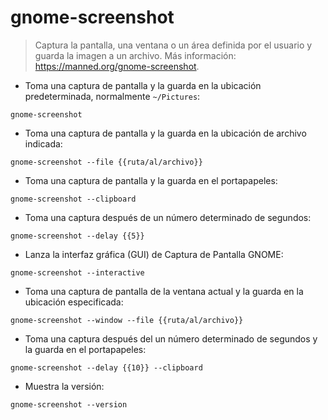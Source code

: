 # gnome-screenshot

> Captura la pantalla, una ventana o un área definida por el usuario y guarda la imagen a un archivo.
> Más información: <https://manned.org/gnome-screenshot>.

- Toma una captura de pantalla y la guarda en la ubicación predeterminada, normalmente `~/Pictures`:

`gnome-screenshot`

- Toma una captura de pantalla y la guarda en la ubicación de archivo indicada:

`gnome-screenshot --file {{ruta/al/archivo}}`

- Toma una captura de pantalla y la guarda en el portapapeles:

`gnome-screenshot --clipboard`

- Toma una captura después de un número determinado de segundos:

`gnome-screenshot --delay {{5}}`

- Lanza la interfaz gráfica (GUI) de Captura de Pantalla GNOME:

`gnome-screenshot --interactive`

- Toma una captura de pantalla de la ventana actual y la guarda en la ubicación especificada:

`gnome-screenshot --window --file {{ruta/al/archivo}}`

- Toma una captura después del un número determinado de segundos y la guarda en el portapapeles:

`gnome-screenshot --delay {{10}} --clipboard`

- Muestra la versión:

`gnome-screenshot --version`

